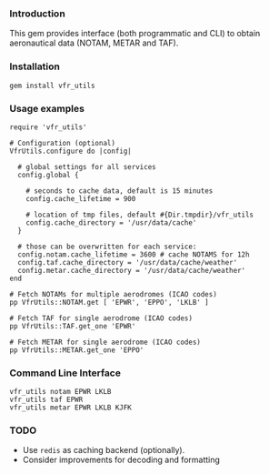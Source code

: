 ### Introduction
This gem provides interface (both programmatic and CLI) to obtain aeronautical data (NOTAM, METAR and TAF).

### Installation
```
gem install vfr_utils
```

### Usage examples
```
require 'vfr_utils'

# Configuration (optional)
VfrUtils.configure do |config|

  # global settings for all services
  config.global {

    # seconds to cache data, default is 15 minutes
    config.cache_lifetime = 900

    # location of tmp files, default #{Dir.tmpdir}/vfr_utils
    config.cache_directory = '/usr/data/cache'
  }

  # those can be overwritten for each service:
  config.notam.cache_lifetime = 3600 # cache NOTAMS for 12h
  config.taf.cache_directory = '/usr/data/cache/weather'
  config.metar.cache_directory = '/usr/data/cache/weather'
end

# Fetch NOTAMs for multiple aerodromes (ICAO codes)
pp VfrUtils::NOTAM.get [ 'EPWR', 'EPPO', 'LKLB' ]

# Fetch TAF for single aerodrome (ICAO codes)
pp VfrUtils::TAF.get_one 'EPWR'

# Fetch METAR for single aerodrome (ICAO codes)
pp VfrUtils::METAR.get_one 'EPPO'
```

### Command Line Interface
```
vfr_utils notam EPWR LKLB
vfr_utils taf EPWR
vfr_utils metar EPWR LKLB KJFK
```

### TODO

- Use `redis` as caching backend (optionally).
- Consider improvements for decoding and formatting
